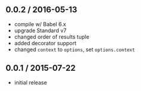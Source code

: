 0.0.2 / 2016-05-13
------------------
- compile w/ Babel 6.x
- upgrade Standard v7
- changed order of results tuple
- added decorator support
- changed `context` to `options`, set `options.context`

0.0.1 / 2015-07-22
------------------
- initial release
